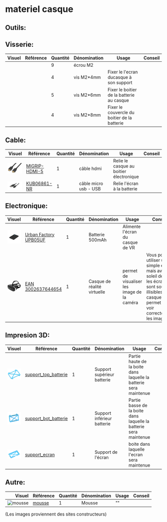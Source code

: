 # materiel casque
## Outils:

## Visserie:
| Visuel | Référence | Quantité | Dénomination | Usage | Conseil |
|-------:|-----------|----------|--------------------------|-----------------------------------------|----------|
|        |           |         9|écrou M2                  |                                         |          |
|        |           |         4|vis M2*4mm                |Fixer le l'ecran ducasque à son support               |          |
|        |           |         5|vis M2*6mm                |Fixer le boitier de la batterie au casque             |          |
|        |           |         4|vis M2*8mm                |Fixer le couvercle du boitier de la batterie          |          |

## Cable:
| Visuel | Référence | Quantité | Dénomination | Usage | Conseil |
|-------:|-----------|----------|--------------------------|-----------------------------------------|----------|
|![cable_hdmi](pictures/equipments/casque/cable_hdmi.PNG)        |[MIGRIP-HDMI-5](https://fr.farnell.com/clever-little-box/migrip-hdmi-5/cable-hdmi-male-male-verrouillage/dp/2373729)           |         1|câble hdmi                | Relie le casque au boitier électronique |          |
|![cable_usb_micro_usb](pictures/equipments/boitier/usb_micro_usb.PNG)        |[KUB06861-NR](https://www.kubii.com/fr/alimentations/1501-1088-mini-cable-blanc-usb-micro-usb-kubii-3272496003491.html#/couleur-noir)           |         1|câble micro usb - USB     | Relie l'écran à la batterie             |          |


## Electronique:
| Visuel | Référence | Quantité | Dénomination | Usage | Conseil |
|-------:|-----------|----------|--------------------------|-----------------------------------------|----------|
|![batterie 5000](pictures/equipments/casque/Batterie.png)        |[Urban Factory UPB05UF](https://www.fnac.com/Batterie-externe-Urban-Factory-UPB05UF-Juicee-Max-Powerbank-5000-mAh-Noir/a16416729/w-4#omnsearchpos=4)       |         1| Batterie 500mAh           |Alimente l'écran du casque de VR            |          |
|![casque VR](pictures/equipments/casque/Casque-VR.png)        |[EAN 3002637644654](https://www.fnac.com/mp33894226/Casque-VR-pour-Smartphone-Realite-Virtuelle-Lunette-Jeux-Reglage-Universel/w-4#omnsearchpos=1)     |         1| Casque de réalité virtuelle          |permet de visualiser les image de la caméra             |Vous pouvez utiliser un simple écran, mais avec le soleil dehors les écrans sont souvent illisibles. Le casque permet de voir correctement les images;          |


## Impresion 3D:
| Visuel | Référence | Quantité | Dénomination | Usage | Conseil |
|-------:|-----------|----------|--------------------------|-----------------------------------------|----------|
|![support_top_batterie](pictures/3Dpart/casque/support_top_batterie_.PNG)        |[support_top_batterie](/../µKOSMOS/hardware/3Dprint_files/casque/Support_batterie_BOT.stl)|      1| Support supérieur batterie             |Partie haute de la boite dans laquelle la batterie sera maintenue                           |          |
|![support_boy_batterie](pictures/3Dpart/casque/support_bot_batterie_.PNG)        |[support_bot_batterie](hardware/3Dprint_files/casque/Support_batterie_TOP.stl)|      1| Support inférieur batterie              |Partie basse de la boite dans laquelle la batterie sera maintenue                           |          |
|![support_ecran](pictures/3Dpart/casque/support_ecran.PNG)           |[support_ecran](hardware/3Dprint_files/casque/Support_ecran.stl)|      1|Support de l'écran        |boite dans laquelle l'ecran sera maintenue                           |          |


## Autre:
| Visuel | Référence | Quantité | Dénomination | Usage | Conseil |
|-------:|-----------|----------|--------------------------|-----------------------------------------|----------|
|![mousse]()        |[mousse]()|      1|Mousse             |""                                |          |


(Les images proviennent des sites constructeurs)
